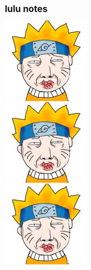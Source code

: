 lulu notes
========================
![lulu](./_image/lulu.jpg)![lulu](./_image/lulu.jpg)![lulu](./_image/lulu.jpg)
